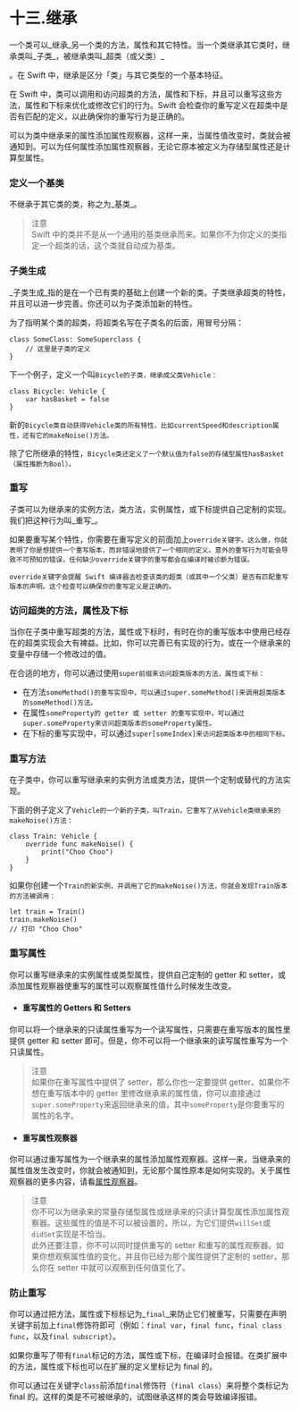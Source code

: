 # 十三.继承

一个类可以_继承_另一个类的方法，属性和其它特性。当一个类继承其它类时，继承类叫_子类_，被继承类叫_超类（或父类）_

。在 Swift 中，继承是区分「类」与其它类型的一个基本特征。

在 Swift 中，类可以调用和访问超类的方法，属性和下标，并且可以重写这些方法，属性和下标来优化或修改它们的行为。Swift 会检查你的重写定义在超类中是否有匹配的定义，以此确保你的重写行为是正确的。

可以为类中继承来的属性添加属性观察器，这样一来，当属性值改变时，类就会被通知到。可以为任何属性添加属性观察器，无论它原本被定义为存储型属性还是计算型属性。

### 定义一个基类

不继承于其它类的类，称之为_基类_。

> 注意  
> Swift 中的类并不是从一个通用的基类继承而来。如果你不为你定义的类指定一个超类的话，这个类就自动成为基类。

### 子类生成

_子类生成_指的是在一个已有类的基础上创建一个新的类。子类继承超类的特性，并且可以进一步完善。你还可以为子类添加新的特性。

为了指明某个类的超类，将超类名写在子类名的后面，用冒号分隔：

```
class SomeClass: SomeSuperclass {
    // 这里是子类的定义
}
```

下一个例子，定义一个叫`Bicycle的子类，继承成父类Vehicle：`

```
class Bicycle: Vehicle {
    var hasBasket = false
}
```

新的`Bicycle类自动获得Vehicle类的所有特性，比如currentSpeed和description属性，还有它的makeNoise()方法。`

除了它所继承的特性，`Bicycle类还定义了一个默认值为false的存储型属性hasBasket（属性推断为Bool）。`

### 重写

子类可以为继承来的实例方法，类方法，实例属性，或下标提供自己定制的实现。我们把这种行为叫_重写_。

如果要重写某个特性，你需要在重写定义的前面加上`override关键字。这么做，你就表明了你是想提供一个重写版本，而非错误地提供了一个相同的定义。意外的重写行为可能会导致不可预知的错误，任何缺少override关键字的重写都会在编译时被诊断为错误。`

`override关键字会提醒 Swift 编译器去检查该类的超类（或其中一个父类）是否有匹配重写版本的声明。这个检查可以确保你的重写定义是正确的。`

### 访问超类的方法，属性及下标

当你在子类中重写超类的方法，属性或下标时，有时在你的重写版本中使用已经存在的超类实现会大有裨益。比如，你可以完善已有实现的行为，或在一个继承来的变量中存储一个修改过的值。

在合适的地方，你可以通过使用`super前缀来访问超类版本的方法，属性或下标：`

* 在方法`someMethod()的重写实现中，可以通过super.someMethod()来调用超类版本的someMethod()方法。`
* 在属性`someProperty的 getter 或 setter 的重写实现中，可以通过super.someProperty来访问超类版本的someProperty属性。`
* 在下标的重写实现中，可以通过`super[someIndex]来访问超类版本中的相同下标。`

### 重写方法

在子类中，你可以重写继承来的实例方法或类方法，提供一个定制或替代的方法实现。

下面的例子定义了`Vehicle的一个新的子类，叫Train，它重写了从Vehicle类继承来的makeNoise()方法：`

```
class Train: Vehicle {
    override func makeNoise() {
        print("Choo Choo")
    }
}
```

如果你创建一个`Train的新实例，并调用了它的makeNoise()方法，你就会发现Train版本的方法被调用：`

```
let train = Train()
train.makeNoise()
// 打印 "Choo Choo"
```

### 重写属性

你可以重写继承来的实例属性或类型属性，提供自己定制的 getter 和 setter，或添加属性观察器使重写的属性可以观察属性值什么时候发生改变。

* #### 重写属性的 Getters 和 Setters


你可以将一个继承来的只读属性重写为一个读写属性，只需要在重写版本的属性里提供 getter 和 setter 即可。但是，你不可以将一个继承来的读写属性重写为一个只读属性。

> 注意  
> 如果你在重写属性中提供了 setter，那么你也一定要提供 getter。如果你不想在重写版本中的 getter 里修改继承来的属性值，你可以直接通过`super.someProperty`来返回继承来的值，其中`someProperty`是你要重写的属性的名字。

* #### 重写属性观察器


你可以通过重写属性为一个继承来的属性添加属性观察器。这样一来，当继承来的属性值发生改变时，你就会被通知到，无论那个属性原本是如何实现的。关于属性观察器的更多内容，请看[属性观察器](http://wiki.jikexueyuan.com/project/swift/chapter2/10_Properties.html#property_observers)。

> 注意  
> 你不可以为继承来的常量存储型属性或继承来的只读计算型属性添加属性观察器。这些属性的值是不可以被设置的，所以，为它们提供`willSet`或`didSet`实现是不恰当。  
> 此外还要注意，你不可以同时提供重写的 setter 和重写的属性观察器。如果你想观察属性值的变化，并且你已经为那个属性提供了定制的 setter，那么你在 setter 中就可以观察到任何值变化了。

### 防止重写

你可以通过把方法，属性或下标标记为_`final`_来防止它们被重写，只需要在声明关键字前加上`final`修饰符即可（例如：`final var`，`final func`，`final class func`，以及`final subscript`）。

如果你重写了带有`final`标记的方法，属性或下标，在编译时会报错。在类扩展中的方法，属性或下标也可以在扩展的定义里标记为 final 的。

你可以通过在关键字`class`前添加`final`修饰符（`final class`）来将整个类标记为 final 的。这样的类是不可被继承的，试图继承这样的类会导致编译报错。

  
  


